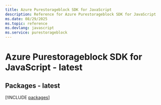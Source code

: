 ```yaml
---
title: Azure Purestorageblock SDK for JavaScript
description: Reference for Azure Purestorageblock SDK for JavaScript
ms.date: 08/29/2025
ms.topic: reference
ms.devlang: javascript
ms.service: purestorageblock
---
```

# Azure Purestorageblock SDK for JavaScript - latest
## Packages - latest
[!INCLUDE [packages](purestorageblock-index.md)]